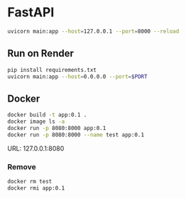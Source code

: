 # FastAPI

```bash
uvicorn main:app --host=127.0.0.1 --port=8000 --reload
```

## Run on Render

```bash
pip install requirements.txt
uvicorn main:app --host=0.0.0.0 --port=$PORT
```

## Docker

```bash
docker build -t app:0.1 .
docker image ls -a
docker run -p 8080:8000 app:0.1
docker run -p 8080:8000 --name test app:0.1
```

URL: 127.0.0.1:8080

### Remove

```bash
docker rm test
docker rmi app:0.1
```
